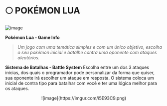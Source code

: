 # 🌕 POKÉMON LUA
![image](https://imgur.com/SuX9V9h.png)

**Pokémon Lua - Game Info**
> *Um jogo com uma temática simples e com um único objetivo,
> escolha o seu pokémon inicial e batalhe contra uma oponente
> com ataques aleatórios.*

**Sistema de Batalhas - Battle System**
Escolha entre um dos 3 ataques inicias, dos quais
o programador pode personalizar da forma que quiser,
sua oponente irá escolher um ataque em resposta.
O sistema coloca um inicial de contra tipo para batalhar
com você e ter uma lógica melhor para os ataques.

<p align="center">
![image](https://imgur.com/i5E93C9.png)
</p>
